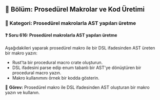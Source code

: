 ## 📘 Bölüm: Prosedürel Makrolar ve Kod Üretimi  
### 🔹 Kategori: Prosedürel makrolarla AST yapıları üretme  
#### ❓ Soru 616: Prosedürel makrolarla AST yapıları üretme

Aşağıdakileri yaparak prosedürel makro ile bir DSL ifadesinden AST üreten bir makro yazın:

- Rust'ta bir procedural macro crate oluşturun.
- DSL ifadesini parse edip enum tabanlı bir AST'ye dönüştüren bir procedural macro yazın.
- Makro kullanımını örnek bir kodda gösterin.

🔧 **Görev:** Prosedürel makro ile DSL ifadesinden AST oluşturan bir makro yazın ve kullanın.
